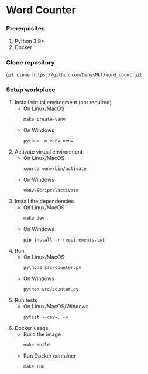 # Word Counter

### Prerequisites
1. Python 3.9+
2. Docker

### Clone repository
```
git clone https://github.com/DenysMkl/word_count.git
```

### Setup workplace
1. Install virtual environment (not required)
   * On Linux/MacOS
     ```
     make create-venv
     ```
   * On Windows
     ```
     python -m venv venv
     ```
2. Activate virtual environment
   * On Linux/MacOS
     ```
     source venv/bin/activate
     ```
   * On Windows
     ```
     venv\Scripts\activate
     ```
3. Install the dependencies
   * On Linux/MacOS
     ```
     make dev
     ```
   * On Windows
     ```
     pip install -r requirements.txt
     ```
4. Run
   * On Linux/MacOS
       ```
       python3 src/counter.py
       ```
    * On Windows
       ```
       python src/counter.py
       ```
5. Run tests
   * On Linux/MacOS/Windows
     ```
     pytest --cov=. -v
     ```
6. Docker usage
    * Build the image
        ```
        make build
        ```
    * Run Docker container
        ```
        make run
        ```
